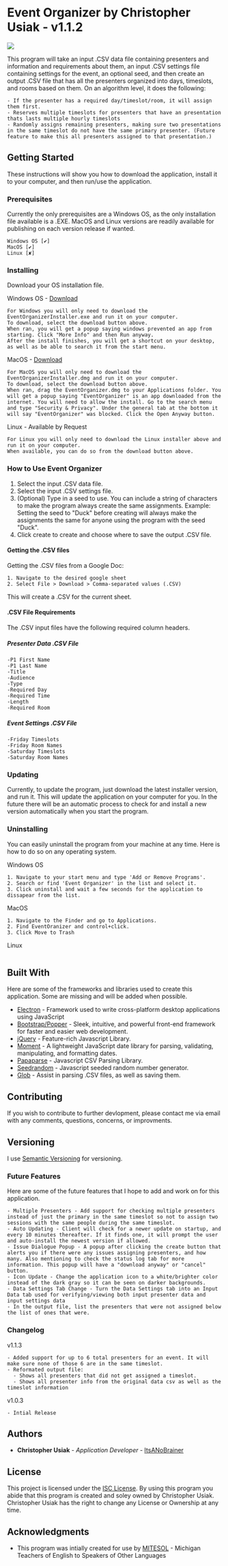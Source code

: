 # Event Organizer by Christopher Usiak - v1.1.2

![](https://i.imgur.com/4bKaAY8.png)

This program will take an input .CSV data file containing presenters and information and requirements about them, an input .CSV settings file containing settings for the event, an optional seed, and then create an output .CSV file that has all the presenters organized into days, timeslots, and rooms based on them. On an algorithm level, it does the following:
```
- If the presenter has a required day/timeslot/room, it will assign them first.
- Reserves multiple timeslots for presenters that have an presentation thats lasts multiple hourly timeslots
- Randomly assigns remaining presenters, making sure two presentations in the same timeslot do not have the same primary presenter. (Future feature to make this all presenters assigned to that presentation.)
```

## Getting Started

These instructions will show you how to download the application, install it to your computer, and then run/use the application.

### Prerequisites

Currently the only prerequisites are a Windows OS, as the only installation file available is a .EXE. MacOS and Linux versions are readily available for publishing on each version release if wanted.

```
Windows OS [✔]
MacOS [✔]
Linux [✘]
```

### Installing

Download your OS installation file.

Windows OS - [Download](https://github.com/ItsANoBrainer/EventOrganizer/raw/master/EventOrganizerInstaller.exe)

```
For Windows you will only need to download the EventOrganizerInstaller.exe and run it on your computer.
To download, select the download button above.
When ran, you will get a popup saying windows prevented an app from starting. Click "More Info" and then Run anyway. 
After the install finishes, you will get a shortcut on your desktop, as well as be able to search it from the start menu.
```

MacOS - [Download](https://github.com/ItsANoBrainer/EventOrganizer/raw/master/EventOrganizer.dmg)

```
For MacOS you will only need to download the EventOrganizerInstaller.dmg and run it on your computer.
To download, select the download button above.
When ran, drag the EventOrganizer.dmg to your Applications folder. You will get a popup saying "EventOrganizer" is an app downloaded from the internet. You will need to allow the install. Go to the search menu and type "Security & Privacy". Under the general tab at the bottom it will say "EventOrganizer" was blocked. Click the Open Anyway button.
```

Linux - Available by Request

```
For Linux you will only need to download the Linux installer above and run it on your computer.
When available, you can do so from the download button above.
```

### How to Use Event Organizer

1. Select the input .CSV data file.
2. Select the input .CSV settings file.
3. (Optional) Type in a seed to use. You can include a string of characters to make the program always create the same assignments. Example: Setting the seed to "Duck" before creating will always make the assignments the same for anyone using the program with the seed "Duck".
4. Click create to create and choose where to save the output .CSV file.

#### Getting the .CSV files
Getting the .CSV files from a Google Doc:
```
1. Navigate to the desired google sheet
2. Select File > Download > Comma-separated values (.CSV)
```
This will create a .CSV for the current sheet. 

#### .CSV File Requirements

The .CSV input files have the following required column headers.

##### Presenter Data .CSV File

```
-P1 First Name
-P1 Last Name
-Title
-Audience
-Type
-Required Day
-Required Time
-Length
-Required Room
```
##### Event Settings .CSV File

```
-Friday Timeslots
-Friday Room Names
-Saturday Timeslots
-Saturday Room Names
```

### Updating

Currently, to update the program, just download the latest installer version, and run it. This will update the application on your computer for you.
In the future there will be an automatic process to check for and install a new version automatically when you start the program.

### Uninstalling

You can easily uninstall the program from your machine at any time. Here is how to do so on any operating system.

Windows OS

```
1. Navigate to your start menu and type 'Add or Remove Programs'.
2. Search or find 'Event Organizer' in the list and select it.
3. Click uninstall and wait a few seconds for the application to dissapear from the list.
```

MacOS

```
1. Navigate to the Finder and go to Applications.
2. Find EventOranizer and control+click.
3. Click Move to Trash
```

Linux

```
```

## Built With

Here are some of the frameworks and libraries used to create this application. Some are missing and will be added when possible.

* [Electron](https://www.npmjs.com/package/electron) - Framework used to write cross-platform desktop applications using JavaScript
* [Bootstrap/Popper](https://www.npmjs.com/package/bootstrap) - Sleek, intuitive, and powerful front-end framework for faster and easier web development.
* [jQuery](https://www.npmjs.com/package/jquery) - Feature-rich Javascript Library.
* [Moment](https://www.npmjs.com/package/moment) - A lightweight JavaScript date library for parsing, validating, manipulating, and formatting dates.
* [Papaparse](https://www.npmjs.com/package/papaparse) - Javascript CSV Parsing Library.
* [Seedrandom](https://www.npmjs.com/package/seedrandom) - Javascript seeded random number generator.
* [Glob](https://www.npmjs.com/package/glob) - Assist in parsing .CSV files, as well as saving them.

## Contributing

If you wish to contribute to further devlopment, please contact me via email with any comments, questions, concerns, or improvments.

## Versioning

I use [Semantic Versioning](http://semver.org/) for versioning.

### Future Features

Here are some of the future features that I hope to add and work on for this application.

```
- Multiple Presenters - Add support for checking multiple presenters instead of just the primary in the same timeslot so not to assign two sessions with the same people during the same timeslot. 
- Auto Updating - Client will check for a newer update on startup, and every 10 minutes thereafter. If it finds one, it will prompt the user and auto-install the newest version if allowed.
- Issue Dialogue Popup - A popup after clicking the create button that alerts you if there were any issues assigning presenters, and how many. Also mentioning to check the status log tab for more information. This popup will have a "download anyway" or "cancel" button.
- Icon Update - Change the application icon to a white/brighter color instead of the dark gray so it can be seen on darker backgrounds.
- Data Settings Tab Change - Turn the Data Settings tab into an Input Data tab used for verifying/viewing both input presenter data and input settings data
- In the output file, list the presenters that were not assigned below the list of ones that were.
```

### Changelog

v1.1.3
```
- Added support for up to 6 total presenters for an event. It will make sure none of those 6 are in the same timeslot.
- Reformated output file:
  - Shows all presenters that did not get assigned a timeslot.
  - Shows all presenter info from the original data csv as well as the timeslot information
```

v1.0.3
```
- Intial Release
```

## Authors

* **Christopher Usiak** - *Application Developer* - [ItsANoBrainer](https://github.com/ItsANoBrainer)

## License

This project is licensed under the [ISC License](https://opensource.org/licenses/ISC). 
By using this program you abide that this program is created and soley owned by Christopher Usiak.
Christopher Usiak has the right to change any License or Ownership at any time.

## Acknowledgments

* This program was intially created for use by [MITESOL](http://mitesol.org/) - Michigan Teachers of English to Speakers of Other Languages  
